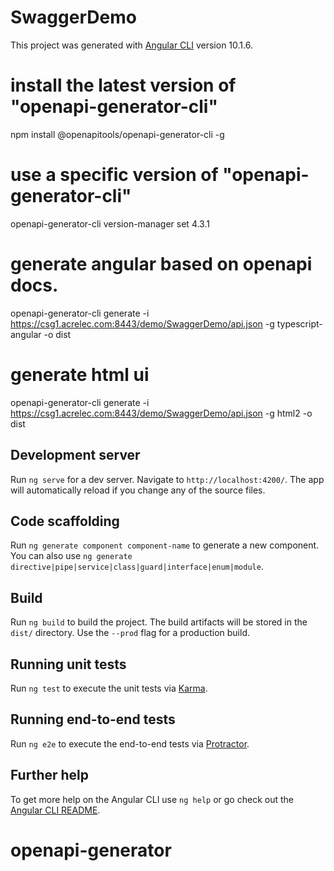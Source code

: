 # SwaggerDemo

This project was generated with [Angular CLI](https://github.com/angular/angular-cli) version 10.1.6.

# install the latest version of "openapi-generator-cli"
npm install @openapitools/openapi-generator-cli -g
# use a specific version of "openapi-generator-cli"
openapi-generator-cli version-manager set 4.3.1
# generate angular based on openapi docs.
openapi-generator-cli generate -i https://csg1.acrelec.com:8443/demo/SwaggerDemo/api.json -g typescript-angular -o dist
# generate html ui 
openapi-generator-cli generate -i https://csg1.acrelec.com:8443/demo/SwaggerDemo/api.json -g html2 -o dist

## Development server

Run `ng serve` for a dev server. Navigate to `http://localhost:4200/`. The app will automatically reload if you change any of the source files.

## Code scaffolding

Run `ng generate component component-name` to generate a new component. You can also use `ng generate directive|pipe|service|class|guard|interface|enum|module`.

## Build

Run `ng build` to build the project. The build artifacts will be stored in the `dist/` directory. Use the `--prod` flag for a production build.

## Running unit tests

Run `ng test` to execute the unit tests via [Karma](https://karma-runner.github.io).

## Running end-to-end tests

Run `ng e2e` to execute the end-to-end tests via [Protractor](http://www.protractortest.org/).

## Further help

To get more help on the Angular CLI use `ng help` or go check out the [Angular CLI README](https://github.com/angular/angular-cli/blob/master/README.md).
# openapi-generator
